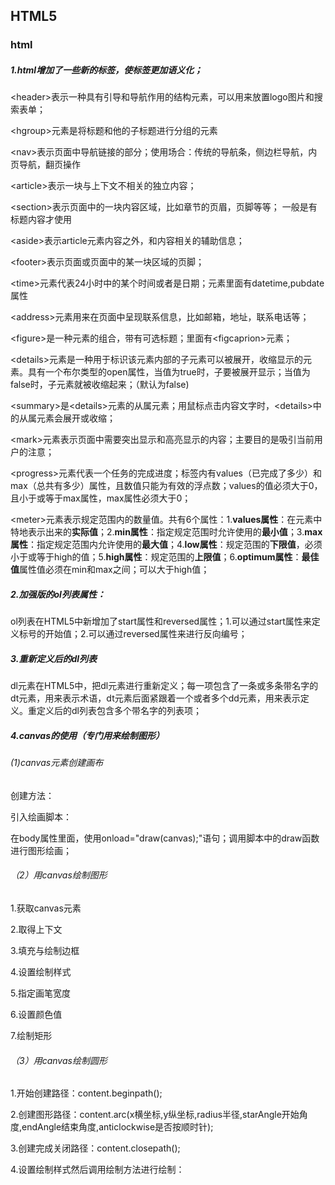##  HTML5
###  html
##### 1.html增加了一些新的标签，使标签更加语义化；
&lt;header>表示一种具有引导和导航作用的结构元素，可以用来放置logo图片和搜索表单；

&lt;hgroup>元素是将标题和他的子标题进行分组的元素

&lt;nav>表示页面中导航链接的部分；使用场合：传统的导航条，侧边栏导航，内页导航，翻页操作

&lt;article>表示一块与上下文不相关的独立内容；

&lt;section>表示页面中的一块内容区域，比如章节的页眉，页脚等等；
一般是有标题内容才使用

&lt;aside>表示article元素内容之外，和内容相关的辅助信息；

&lt;footer>表示页面或页面中的某一块区域的页脚；

&lt;time>元素代表24小时中的某个时间或者是日期；元素里面有datetime,pubdate属性

&lt;address>元素用来在页面中呈现联系信息，比如邮箱，地址，联系电话等；

&lt;figure>是一种元素的组合，带有可选标题；里面有&lt;figcaprion>元素；

&lt;details>元素是一种用于标识该元素内部的子元素可以被展开，收缩显示的元素。具有一个布尔类型的open属性，当值为true时，子要被展开显示；当值为false时，子元素就被收缩起来；（默认为false)

&lt;summary>是&lt;details>元素的从属元素；用鼠标点击内容文字时，&lt;details>中的从属元素会展开或收缩；

&lt;mark>元素表示页面中需要突出显示和高亮显示的内容；主要目的是吸引当前用户的注意；

&lt;progress>元素代表一个任务的完成进度；标签内有values（已完成了多少）和max（总共有多少）属性，且数值只能为有效的浮点数；values的值必须大于0，且小于或等于max属性，max属性必须大于0；

&lt;meter>元素表示规定范围内的数量值。共有6个属性：1.**values属性**：在元素中特地表示出来的**实际值**；2.**min属性**：指定规定范围时允许使用的**最小值**；3.**max属性**：指定规定范围内允许使用的**最大值**；4.**low属性**：规定范围的**下限值**，必须小于或等于high的值；5.**high属性**：规定范围的**上限值**；6.**optimum属性**：**最佳值**属性值必须在min和max之间；可以大于high值；

##### 2.加强版的ol列表属性：

ol列表在HTML5中新增加了start属性和reversed属性；1.可以通过start属性来定义标号的开始值；2.可以通过reversed属性来进行反向编号；

##### 3.重新定义后的dl列表

dl元素在HTML5中，把dl元素进行重新定义；每一项包含了一条或多条带名字的dt元素，用来表示术语，dt元素后面紧跟着一个或者多个dd元素，用来表示定义。重定义后的dl列表包含多个带名字的列表项；

##### 4.canvas的使用（专门用来绘制图形）

###### (1)canvas元素创建画布

创建方法：<canvas id="canvas" width="500" height="350"></canvas>

引入绘画脚本：<script type="text/javascript" src="canvas.js" charset="UTF-8"></script>

在body属性里面，使用onload="draw(canvas);"语句；调用脚本中的draw函数进行图形绘画；

###### （2）用canvas绘制图形

1.获取canvas元素

2.取得上下文

3.填充与绘制边框

4.设置绘制样式

5.指定画笔宽度

6.设置颜色值

7.绘制矩形

###### （3）用canvas绘制圆形

1.开始创建路径：content.beginpath();

2.创建图形路径：content.arc(x横坐标,y纵坐标,radius半径,starAngle开始角度,endAngle结束角度,anticlockwise是否按顺时针);

3.创建完成关闭路径：content.closepath();

4.设置绘制样式然后调用绘制方法进行绘制：

